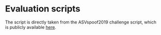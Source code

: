 # Evaluation scripts

The script is directly taken from the ASVspoof2019 challenge script, which is publicly available [here](https://www.asvspoof.org/asvspoof2019/tDCF_python_v1.zip).

